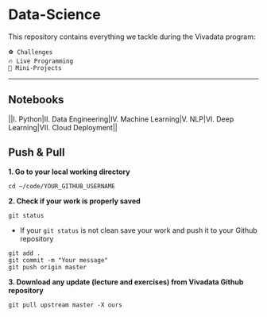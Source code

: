 # Data-Science

This repository contains everything we tackle during the Vivadata program:

    ⚽️ Challenges
    🔥 Live Programming
    🚀 Mini-Projects

---

## Notebooks

||I. Python|II. Data Engineering|IV. Machine Learning|V. NLP|VI. Deep Learning|VII. Cloud Deployment||


## Push & Pull

**1. Go to your local working directory**
```
cd ~/code/YOUR_GITHUB_USERNAME
```
**2. Check if your work is properly saved**
```
git status
```
- If your `git status` is not clean save your work and push it to your Github repository
```
git add .
git commit -m "Your message"
git push origin master
```
**3. Download any update (lecture and exercises) from Vivadata Github repository**
```
git pull upstream master -X ours
```

